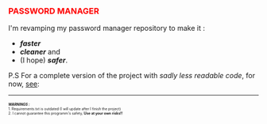 <h3 style="color:red;">PASSWORD MANAGER</h3>

I'm revamping my password manager repository to make it :
* **_faster_** 
* **_cleaner_** and 
* (I hope) **_safer_**.



P.S
For a complete version of the project with _sadly less readable code_, for now, [see](https://github.com/PANKRAV/password-manager):

<hr>
<p>
<span style="font-size:0.5em">
<b><i>WARNINGS :</b></i>
<br>
1. Requirements.txt is outdated (I will update after I finish the project)
<br>
2. I cannot guarantee this programm's safety, <b>Use at your own risks!!</b>
</span>
</p>
    